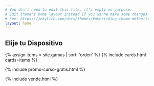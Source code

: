 ```yaml
---
# You don't need to edit this file, it's empty on purpose.
# Edit theme's home layout instead if you wanna make some changes
# See: https://jekyllrb.com/docs/themes/#overriding-theme-defaults
layout: home
---
```


<!-- GAMAS DE PRODUCTOS -->
<div id="compra" class="container p-5">
  <h2 class="display-2 text-center text-uppercase mb-5">Elije tu Dispositivo</h2>
  <div class="row">
    {% assign items = site.gamas | sort: 'orden' %}
    {% include cards.html cards=items %}
  </div>
</div>

{% include promo-curso-gratis.html %}

{% include vende.html %}
